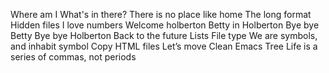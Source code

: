 Where am I
What's in there?
There is no place like home
The long format
Hidden files
I love numbers
Welcome holberton
Betty in Holberton
Bye bye Betty
Bye bye Holberton
Back to the future
Lists
File type
We are symbols, and inhabit symbol
Copy HTML files
Let’s move
Clean Emacs
Tree
Life is a series of commas, not periods
